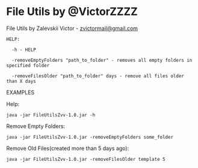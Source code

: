 # File Utils by @VictorZZZZ

File Utils by Zalevskii Victor - zvictormail@gmail.com

    HELP:

      -h - HELP
    
      -removeEmptyFolders "path_to_folder" - removes all empty folders in specified folder
    
      -removeFilesOlder "path_to_folder" days - remove all files older than X days

EXAMPLES

  Help:

    java -jar FileUtilsZvv-1.0.jar -h
 
   
  Remove Empty Folders:

    java -jar FileUtilsZvv-1.0.jar -removeEmptyFolders some_folder


  Remove Old Files(created more than 5 days ago):

    java -jar FileUtilsZvv-1.0.jar -removeFilesOlder template 5
